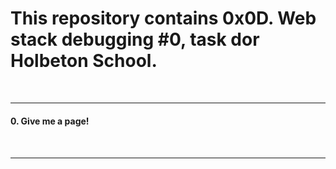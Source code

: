 <h1>This repository contains 0x0D. Web stack debugging #0, task dor Holbeton School.</h1>
<br>
<hr>
<h4>0. Give me a page!<h4>
<br>
<hr>